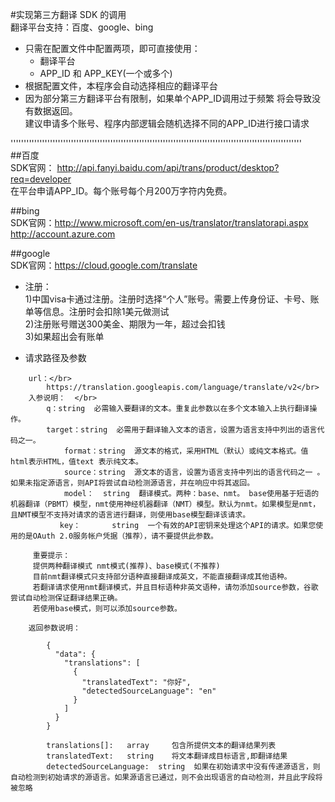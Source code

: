 #实现第三方翻译 SDK 的调用</h1></br>
翻译平台支持：百度、google、bing </br>
* 只需在配置文件中配置两项，即可直接使用：</br>
	* 翻译平台</br>
	* APP_ID 和 APP_KEY(一个或多个)</br>
* 根据配置文件，本程序会自动选择相应的翻译平台</br>
* 因为部分第三方翻译平台有限制，如果单个APP_ID调用过于频繁 将会导致没有数据返回。</br>
    建议申请多个账号、程序内部逻辑会随机选择不同的APP_ID进行接口请求</br>


'''''''''''''''''''''''''''''''''''''''''''''''''''''''''''''''''''''''''''''''''''''''''''''''''''''''''''''''</br>
##百度</br>
SDK官网： http://api.fanyi.baidu.com/api/trans/product/desktop?req=developer</br>
在平台申请APP_ID。每个账号每个月200万字符内免费。</br>
	
##bing</br>
SDK官网：http://www.microsoft.com/en-us/translator/translatorapi.aspx</br>
http://account.azure.com</br>
 
##google</br>
SDK官网：https://cloud.google.com/translate</br>
* 注册：</br>
	1)中国visa卡通过注册。注册时选择“个人”账号。需要上传身份证、卡号、账单等信息。注册时会扣除1美元做测试</br>
	2)注册账号赠送300美金、期限为一年，超过会扣钱</br>
	3)如果超出会有账单</br>

* 请求路径及参数</br>
```
	url：</br>
		https://translation.googleapis.com/language/translate/v2</br>
	入参说明：  </br>
		q：string  必需输入要翻译的文本。重复此参数以在多个文本输入上执行翻译操作。
		target：string  必需用于翻译输入文本的语言，设置为语言支持中列出的语言代码之一。
	        format：string  源文本的格式，采用HTML（默认）或纯文本格式。值html表示HTML，值text 表示纯文本。
	        source：string  源文本的语言，设置为语言支持中列出的语言代码之一 。如果未指定源语言，则API将尝试自动检测源语言，并在响应中将其返回。
	        model：  string  翻译模式。两种：base、nmt。 base使用基于短语的机器翻译（PBMT）模型，nmt使用神经机器翻译（NMT）模型。默认为nmt。如果模型是nmt，且NMT模型不支持对请求的语言进行翻译，则使用base模型翻译该请求。
	       key：       string  一个有效的API密钥来处理这个API的请求。如果您使用的是OAuth 2.0服务帐户凭据（推荐），请不要提供此参数。
       
	 重要提示：
	 提供两种翻译模式 nmt模式(推荐)、base模式(不推荐)
	 目前nmt翻译模式只支持部分语种直接翻译成英文，不能直接翻译成其他语种。
	 若翻译请求使用nmt翻译模式，并且目标语种非英文语种，请勿添加source参数，谷歌尝试自动检测保证翻译结果正确。
	 若使用base模式，则可以添加source参数。
       
	返回参数说明：

		{
		  "data": {
		    "translations": [
		      {
		        "translatedText": "你好",
		        "detectedSourceLanguage": "en"
		      }
		    ]
		  }
		}

		translations[]:   array     包含所提供文本的翻译结果列表
		translatedText:   string    将文本翻译成目标语言,即翻译结果
		detectedSourceLanguage:  string  如果在初始请求中没有传递源语言，则自动检测到初始请求的源语言。如果源语言已通过，则不会出现语言的自动检测，并且此字段将被忽略
```
